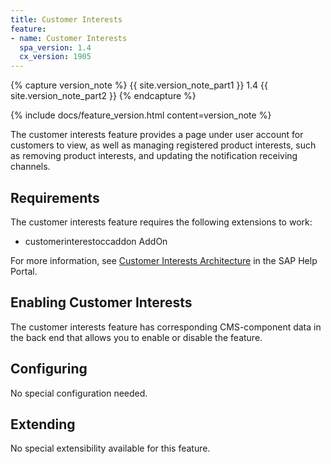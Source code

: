 ```yaml
---
title: Customer Interests
feature:
- name: Customer Interests
  spa_version: 1.4
  cx_version: 1905
---
```


{% capture version_note %}
{{ site.version_note_part1 }} 1.4 {{ site.version_note_part2 }}
{% endcapture %}

{% include docs/feature_version.html content=version_note %}

The customer interests feature provides a page under user account for customers to view, as well as managing registered product interests, such as removing product interests, and updating the notification receiving channels. 

## Requirements

The customer interests feature requires the following extensions to work:

- customerinterestoccaddon AddOn

For more information, see [Customer Interests Architecture](https://help.sap.com/viewer/4c33bf189ab9409e84e589295c36d96e/latest/en-US/f096456e586c44a29bd833a88536855a.html) in the SAP Help Portal.

## Enabling Customer Interests

The customer interests feature has corresponding CMS-component data in the back end that allows you to enable or disable the feature.


## Configuring

No special configuration needed.


## Extending

No special extensibility available for this feature.
